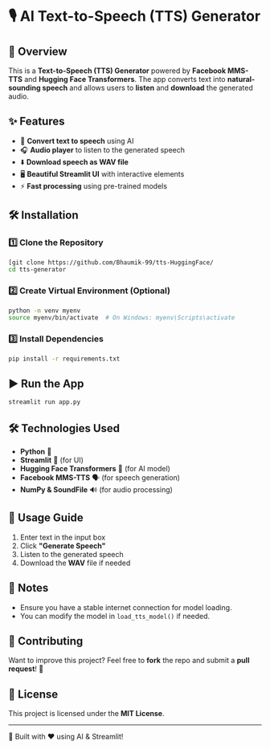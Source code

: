 # 🎙️ AI Text-to-Speech (TTS) Generator

## 🚀 Overview
This is a **Text-to-Speech (TTS) Generator** powered by **Facebook MMS-TTS** and **Hugging Face Transformers**. The app converts text into **natural-sounding speech** and allows users to **listen** and **download** the generated audio.

## ✨ Features
- 🎤 **Convert text to speech** using AI
- 🎧 **Audio player** to listen to the generated speech
- ⬇️ **Download speech as WAV file**
- 🖥 **Beautiful Streamlit UI** with interactive elements
- ⚡ **Fast processing** using pre-trained models



## 🛠️ Installation

### 1️⃣ Clone the Repository
```bash
[git clone https://github.com/Bhaumik-99/tts-HuggingFace/
cd tts-generator
```

### 2️⃣ Create Virtual Environment (Optional)
```bash
python -m venv myenv
source myenv/bin/activate  # On Windows: myenv\Scripts\activate
```

### 3️⃣ Install Dependencies
```bash
pip install -r requirements.txt
```

## ▶️ Run the App
```bash
streamlit run app.py
```

## 🛠️ Technologies Used
- **Python** 🐍
- **Streamlit** 🎨 (for UI)
- **Hugging Face Transformers** 🤗 (for AI model)
- **Facebook MMS-TTS** 🗣 (for speech generation)
- **NumPy & SoundFile** 🔊 (for audio processing)

## 📜 Usage Guide
1. Enter text in the input box
2. Click **"Generate Speech"**
3. Listen to the generated speech
4. Download the **WAV** file if needed

## 📌 Notes
- Ensure you have a stable internet connection for model loading.
- You can modify the model in `load_tts_model()` if needed.

## 🤝 Contributing
Want to improve this project? Feel free to **fork** the repo and submit a **pull request**! 🚀

## 📜 License
This project is licensed under the **MIT License**.

---
🚀 Built with ❤️ using AI & Streamlit!

